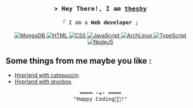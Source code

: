 
<!-- Intro  -->
<h3 align="center">
        <samp>&gt; Hey There!, I am
                <b><a target="_blank" href="https://www.linkedin.com/in/theshy-arch/">theshy</a></b>
        </samp>


</h3>
<p align="center">
        <!-- Organisation  -->
        <samp
                <br>
                「 I am a <b> Web developer </b> 」
                <br>
        </samp>
<br>
        <!-- Programming Languages -->
        <!-- MongoDB -->
                <a href="" target="_blank"><img alt="MongoDB"
                        src="https://img.shields.io/badge/MongoDB-%234ea94b.svg?style=for-the-badge&logo=mongodb&logoColor=white" >
        <!-- HTML -->
                <a href="" target="_blank"><img class="language_badges"alt="HTML"
                        src="https://img.shields.io/badge/html5-%23E34F26.svg?style=for-the-badge&logo=html5&logoColor=white">
                </a>
        <!-- CSS  -->
                <a href="" target="_blank"><img class="language_badges"alt="CSS"
                        src="https://img.shields.io/badge/bootstrap-%23563D7C.svg?style=for-the-badge&logo=bootstrap&logoColor=white">
                </a>
        <!-- JavaScript -->
                <a href="" target="_blank"><img class="language_badges"alt="JavaScript"
                        src="https://img.shields.io/badge/javascript-%23323330.svg?style=for-the-badge&logo=javascript&logoColor=%23F7DF1E">
                </a>
        <!-- ArchLinux -->
                 <a href="" target="_blank"><img class="language_badges"alt="ArchLinux"
                        src="https://img.shields.io/badge/Arch%20Linux-1793D1?logo=arch-linux&logoColor=fff&style=for-the-badge">
                 </a>
        <!-- TypeScript -->
                <a href="" target="_blank"><img class="language_badges"alt="TypeScript"
                        src="https://img.shields.io/badge/typescript-%23007ACC.svg?style=for-the-badge&logo=typescript&logoColor=white">
                </a>
        <!--NodeJS -->
                <a href="" target="blank"><img class="language_badges"alt="NodeJS"
                        src="https://img.shields.io/badge/node.js-6DA55F?style=for-the-badge&logo=node.js&logoColor=white">
                </a>
</p>


<!-- flex  -->
## Some things from me maybe you like :
-  [Hyprland with catppuccin](https://github.com/theshy-arch/catpuccin-hyprland-dotfiles).
-  [Hyprland with gruvbox](https://github.com/theshy-arch/linux-rice-gruvbox-project).
<!-- Footer -->
<samp>
    <p align="center">
        ════ ⋆★⋆ ════
        <br>
        "Happy Coding👨‍💻!"
    </p>
</samp>


